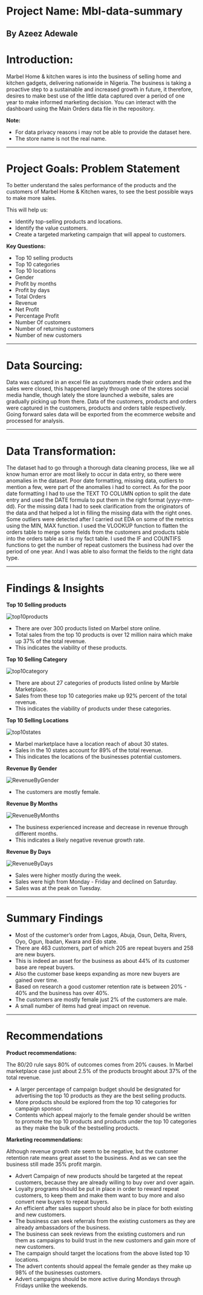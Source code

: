 # Project Name: Mbl-data-summary

By Azeez Adewale
----
# Introduction:
Marbel Home & kitchen wares is into the business of selling home and kitchen gadgets, delivering nationwide in Nigeria. The business is taking a proactive step to a sustainable and increased growth in future, it therefore, desires to make best use of the little data captured over a period of one year to make informed marketing decision. You can interact with the dashboard using the Main Orders data file in the repository.

**Note:**
* For data privacy reasons i may not be able to provide the dataset here.
* The store name is not the real name. 

----
# Project Goals: Problem Statement
To better understand the sales performance of the products and the customers of Marbel Home & Kitchen wares, to see the best possible ways to make more sales.

This will help us: 
* Identify top-selling products and locations.
*	Identify the value customers.
*	Create a targeted marketing campaign that will appeal to customers.

**Key Questions:**

*	Top 10 selling products
*	Top 10 categories
*	Top 10 locations
*	Gender
*	Profit by months
*	Profit by days
*	Total Orders
*	Revenue
*	Net Profit
*	Percentage Profit
*	Number Of customers
*	Number of returning customers
*	Number of new customers


----
# Data Sourcing: 
Data was captured in an excel file as customers made their orders and the sales were closed, this happened largely through one of the stores social media handle, though lately the store launched a website, sales are gradually picking up from there. 
Data of the customers, products and orders were captured in the customers, products and orders table respectively.
Going forward sales data will be exported from the ecommerce website and processed for analysis. 


----
# Data Transformation:
The dataset had to go through a thorough data cleaning process, like we all know human error are most likely to occur in data entry, so there were anomalies in the dataset. Poor date formatting, missing data, outliers to mention a few, were part of the anomalies i had to correct.
As for the poor date formatting I had to use the TEXT TO COLUMN option to split the date entry and used the DATE formula to put them in the right format (yyyy-mm-dd).
For the missing data I had to seek clarification from the originators of the data and that helped a lot in filling the missing data with the right ones.
Some outliers were detected after I carried out EDA on some of the metrics using the MIN, MAX function.
I used the VLOOKUP function to flatten the orders table to merge some fields from the customers and products table into the orders table as it is my fact table.
I used the IF and COUNTIFS functions to get the number of repeat customers the business had over the period of one year.
And I was able to also format the fields to the right data type.


----
# Findings & Insights
**Top 10 Selling products** 

![top10products](https://user-images.githubusercontent.com/108735886/182164032-173ddc6b-a573-4ccc-af00-99d2e9b9accb.png)


*	There are over 300 products listed on Marbel store online. 
*	Total sales from the top 10 products is over 12 million naira which make up 37% of the total revenue. 
*	This indicates the viability of these products.

**Top 10 Selling Category**

![top10category](https://user-images.githubusercontent.com/108735886/182164086-d8df14f0-01fb-4925-8bd2-f2b425800442.png)


*	There are about 27 categories of products listed online by Marble Marketplace.
*	Sales from these top 10 categories make up 92% percent of the total revenue.
*	This indicates the viability of products under these categories.

**Top 10 Selling Locations**

![top10states](https://user-images.githubusercontent.com/108735886/182164133-0b37318c-0123-41d9-9f4e-073f4c5fad12.png)


*	Marbel marketplace have a location reach of about 30 states. 
*	Sales in the 10 states account for 89% of the total revenue.
*	This indicates the locations of the businesses potential customers.

**Revenue By Gender**

![RevenueByGender](https://user-images.githubusercontent.com/108735886/182164184-cf82f368-a530-4cff-80d7-a0f85a77880e.png)


*	The customers are mostly female.

**Revenue By Months**

![RevenueByMonths](https://user-images.githubusercontent.com/108735886/182164227-561f53bb-9b54-484f-947e-db16f53ee828.png)


*	The business experienced increase and decrease in revenue through different months.
*	This indicates a likely negative revenue growth rate.

**Revenue By Days**

![RevenueByDays](https://user-images.githubusercontent.com/108735886/182164263-3b4d9d8c-fdc1-4146-b641-3531062648fc.png)


*	Sales were higher mostly during the week.
*	Sales were high from Monday - Friday and declined on Saturday.
*	Sales was at the peak on Tuesday.


----
# Summary Findings

*	Most of the customer’s order from Lagos, Abuja, Osun, Delta, Rivers, Oyo, Ogun, Ibadan, Kwara and Edo state. 
*	There are 463 customers, part of which 205 are repeat buyers and 258 are new buyers.
*	This is indeed an asset for the business as about 44% of its customer base are repeat buyers.
*	Also the customer base keeps expanding as more new buyers are gained over time.
*	Based on research a good customer retention rate is between 20% - 40% and the business has over 40%. 
*	The customers are mostly female just 2% of the customers are male.
*	A small number of items had great impact on revenue. 



----
# Recommendations

**Product recommendations:**

 The 80/20 rule says 80% of outcomes comes from 20% causes.
 In Marbel marketplace case just about 2.5% of the products brought about 37% of the total revenue. 
 
*	A larger percentage of campaign budget should be designated for advertising the top 10 products as they are the best selling products.
*	More products should be explored from the top 10 categories for campaign sponsor.
*	Contents which appeal majorly to the female gender should be written to promote the top 10 products and products under the top 10 categories as they make the bulk of the bestselling products.

**Marketing recommendations:**

Although revenue growth rate seem to be negative, but the customer retention rate means great asset to the business.
And as we can see the business still made 35% profit margin.

*	Advert Campaign of new products should be targeted at the repeat customers, because they are already willing to buy over and over again.
*	Loyalty programs should be put in place in order to reward repeat customers, to keep them and make them want to buy more and also convert new buyers to repeat buyers.
*	An efficient after sales support should also be in place for both existing and new customers.
*	The business can seek referrals from the existing customers as they are already ambassadors of the business.
*	The business can seek reviews from the existing customers and run them as campaigns to build trust in the new customers and gain more of new customers. 
*	The campaign should target the locations from the above listed top 10 locations.
*	The advert contents should appeal the female gender as they make up 98% of the businesses customers. 
*	Advert campaigns should be more active during Mondays through Fridays unlike the weekends.


